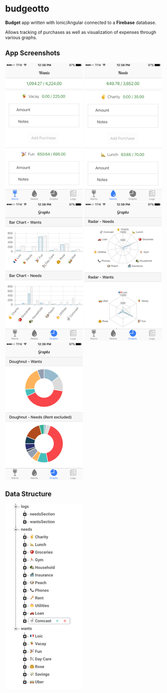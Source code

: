 # budgeotto

**Budget** app written with Ionic/Angular connected to a **Firebase** database.

Allows tracking of purchases as well as visualization of expenses through various graphs.

## App Screenshots

<img src="https://github.com/ltalhouarne/budgeotto/blob/master/img/IMG_0282.PNG" width="250">
<img src="https://github.com/ltalhouarne/budgeotto/blob/master/img/IMG_0283.PNG" width="250">
<img src="https://github.com/ltalhouarne/budgeotto/blob/master/img/IMG_0284.PNG" width="250">
<img src="https://github.com/ltalhouarne/budgeotto/blob/master/img/IMG_0285.PNG" width="250">
<img src="https://github.com/ltalhouarne/budgeotto/blob/master/img/IMG_0286.PNG" width="250">

## Data Structure

<img src="https://github.com/ltalhouarne/budgeotto/blob/master/img/Screen%20Shot%202016-12-03%20at%2012.53.11%20PM.png" width="250">
